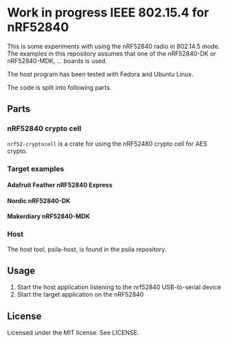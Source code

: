 # Work in progress IEEE 802.15.4 for nRF52840

This is some experiments with using the nRF52840 radio in 802.14.5 mode. The
examples in this repository assumes that one of the nRF52840-DK or
nRF52840-MDK, ... boards is used.

The host program has been tested with Fedora and Ubuntu Linux.

The code is split into following parts.

## Parts

### nRF52840 crypto cell

`nrf52-cryptocell` is a crate for using the nRF52480 crypto cell for AES
crypto.

### Target examples

#### Adafruit Feather nRF52840 Express

#### Nordic nRF52840-DK

#### Makerdiary nRF52840-MDK

### Host

The host tool, psila-host, is found in the psila repository.

## Usage

 1. Start the host application listening to the nrf52840 USB-to-serial device
 2. Start the target application on the nRF52840

## License

Licensed under the MIT license. See LICENSE.
